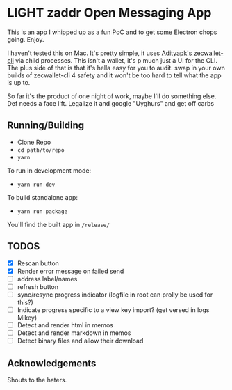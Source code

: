 # LIGHT zaddr Open Messaging App

This is an app I whipped up as a fun PoC and to get some Electron chops going. Enjoy.

I haven't tested this on Mac. It's pretty simple, it uses [Adityapk's zecwallet-cli](https://github.com/adityapk00/zecwallet-light-cli) via child processes. This isn't a wallet, it's p much just a UI for the CLI. The plus side of that is that it's hella easy for you to audit. swap in your own builds of zecwallet-cli 4 safety and it won't be too hard to tell what the app is up to.

So far it's the product of one night of work, maybe I'll do something else. Def needs a face lift. Legalize it and google "Uyghurs" and get off carbs

## Running/Building

- Clone Repo
- `cd path/to/repo`
- `yarn`

To run in development mode:
- `yarn run dev` 

To build standalone app:
- `yarn run package`

You'll find the built app in `/release/`

## TODOS
- [x] Rescan button
- [x] Render error message on failed send
- [ ] address label/names
- [ ] refresh button
- [ ] sync/resync progress indicator (logfile in root can prolly be used for this?)
- [ ] Indicate progress specific to a view key import? (get versed in logs Mikey)
- [ ] Detect and render html in memos
- [ ] Detect and render markdown in memos
- [ ] Detect binary files and allow their download

## Acknowledgements

Shouts to the haters.

